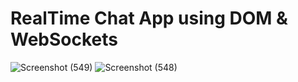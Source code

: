 
# RealTime Chat App using DOM & WebSockets
![Screenshot (549)](https://github.com/NikitaJagdale88/Chat-App/assets/128221436/385df6a4-1337-48ec-b4ed-8455d77e836e)
![Screenshot (548)](https://github.com/NikitaJagdale88/Chat-App/assets/128221436/863f6fc1-a61a-4e01-ae08-641bfeb5bb82)
